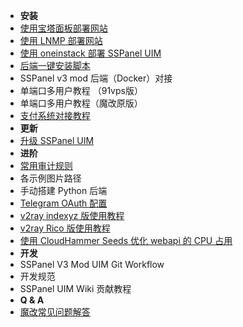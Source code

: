 - **安装**
- [使用宝塔面板部署网站](https://blog.anank.ke/w/SSPanel_with_DROP_DATABASE_BT)
- [使用 LNMP 部署网站](https://blog.anank.ke/w/SSPanel_with_LNMP)
- [使用 oneinstack 部署 SSPanel UIM](install-using-ois)
- [后端一键安装脚本](onekey-install-for-node)
- SSPanel v3 mod 后端（Docker）对接
- 单端口多用户教程 （91vps版）
- 单端口多用户教程（魔改原版）
- [支付系统对接教程](setup-payment-gateway)
- **更新**
- [升级 SSPanel UIM](update)
- **进阶**
- [常用审计规则](useful-detect-rules)
- 各示例图片路径
- 手动搭建 Python 后端
- [Telegram OAuth 配置](setup-telegram-oauth)
- [v2ray indexyz 版使用教程](v2ray-inedxyz)
- [v2ray Rico 版使用教程](v2ray-rico)
- [使用 CloudHammer Seeds 优化 webapi 的 CPU 占用](use-cloudhammer-seeds-as-webapi)
- **开发**
- SSPanel V3 Mod UIM Git Workflow
- 开发规范
- SSPanel UIM Wiki 贡献教程
- **Q & A**
- [魔改常见问题解答](q-and-a)
